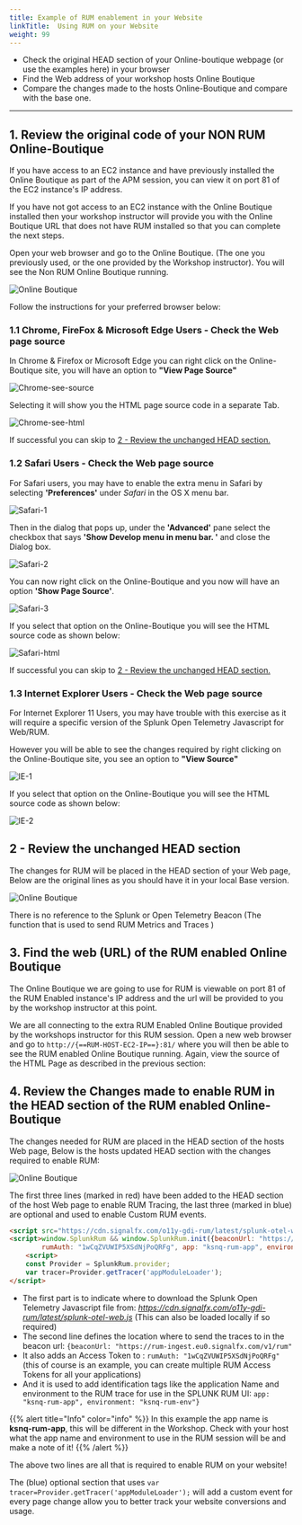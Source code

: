 ```yaml
---
title: Example of RUM enablement in your Website
linkTitle:  Using RUM on your Website
weight: 99
---
```

* Check the original HEAD section of your Online-boutique webpage (or use the examples here) in your browser
* Find the Web address of your workshop hosts Online Boutique
* Compare the changes made to the hosts Online-Boutique and compare with the base one.

---

## 1. Review the original code of your NON RUM Online-Boutique

If you have access to an EC2 instance and have previously installed the Online Boutique as part of the APM session, you can view it on port 81 of the EC2 instance's IP address.

If you have not got access to an EC2 instance with the Online Boutique installed then your workshop instructor will provide you with the Online Boutique URL that does not have RUM installed so that you can complete the next steps.

Open your web browser and go to the Online Boutique.  (The one you previously used, or the one provided by the Workshop instructor). You will see the Non RUM Online Boutique running.

![Online Boutique](../../images/online-boutique.png)

Follow the instructions for your preferred browser below:

### 1.1 Chrome, FireFox  & Microsoft Edge Users - Check the Web page source

In Chrome & Firefox or Microsoft Edge you can right click on the Online-Boutique site, you will have an option to **"View Page Source"**

![Chrome-see-source](../../images/Chrome-1.png)

Selecting it will show you the HTML page source code in a separate Tab.

![Chrome-see-html](../../images/Chrome-html.png)

If successful you can skip to [2 -  Review the unchanged HEAD section.](../RUM-Setup/#2-review-the-unchanged-head-section)

### 1.2 Safari Users - Check the Web page source

For Safari users, you may have to enable the extra menu in Safari by selecting **'Preferences'** under *Safari* in the OS X menu bar.

![Safari-1](../../images/Safari-1.png)

Then in the dialog that pops up, under the **'Advanced'** pane select the checkbox that says **'Show Develop menu in menu bar. '**  and close the Dialog box.

![Safari-2](../../images/Safari-2.png)

You can now right click on the Online-Boutique and you now will have an option **'Show Page Source'**.

![Safari-3](../../images/Safari-3.png)

If you select that option on the Online-Boutique you will see the HTML source code as shown below:

![Safari-html](../../images/Safari-html.png)

If successful you can skip to [2 -  Review the unchanged HEAD section.](../RUM-Setup/#2-review-the-unchanged-head-section)

### 1.3 Internet Explorer Users - Check the Web page source

For Internet Explorer 11 Users, you may have trouble with this exercise as it will require a specific version of the Splunk Open Telemetry Javascript for Web/RUM.

However you will be able to see the changes required by right clicking on the Online-Boutique site, you see an option to **"View Source"**

![IE-1](../../images/IE-1.png)

If you select that option on the Online-Boutique you will see the HTML source code as shown below:

![IE-2](../../images/IE-2.png)

## 2 -  Review the unchanged HEAD section

The changes for RUM will be placed in the HEAD section of your Web page, Below are the original lines as you should have it in your local Base version.

![Online Boutique](../../images/ViewBase-HEAD-html.png)

There is no reference to the Splunk or Open Telemetry Beacon (The function that is used to send RUM Metrics and Traces )

## 3. Find the web (URL) of the RUM enabled Online Boutique

The Online Boutique we are going to use for RUM is viewable on port 81 of the RUM Enabled instance's IP address and the url will be provided to you by the workshop instructor at this point.

We are all connecting to the extra RUM Enabled Online Boutique provided by the workshops instructor for this RUM session. Open a new web browser and go to `http://{==RUM-HOST-EC2-IP==}:81/` where you will then be able to see the RUM enabled Online Boutique running. Again, view the source of the HTML Page as described in the previous section:

## 4.  Review the Changes made to enable RUM in the HEAD section of the RUM enabled Online-Boutique

The changes needed for RUM are placed in the HEAD section of the hosts Web page, Below is the hosts updated HEAD section with the changes required to enable RUM:

![Online Boutique](../../images/ViewRUM-HEAD-html.png)

The first three lines  (marked in red) have been added to the HEAD section of the host Web page to enable RUM Tracing, the last three (marked in blue) are optional and used to enable Custom RUM events.

```html
<script src="https://cdn.signalfx.com/o11y-gdi-rum/latest/splunk-otel-web.js" type="text/javascript"></script>
<script>window.SplunkRum && window.SplunkRum.init({beaconUrl: "https://rum-ingest.eu0.signalfx.com/v1/rum",
        rumAuth: "1wCqZVUWIP5XSdNjPoQRFg", app: "ksnq-rum-app", environment: "ksnq-rum-env"});</script>
    <script>
    const Provider = SplunkRum.provider; 
    var tracer=Provider.getTracer('appModuleLoader');
</script>
```

* The first part is to indicate where to download the Splunk Open Telemetry Javascript file from: *<https://cdn.signalfx.com/o11y-gdi-rum/latest/splunk-otel-web.js>* (This can also be loaded locally if so required)
* The second line defines the location where to send the traces to in the beacon url: `{beaconUrl: "https://rum-ingest.eu0.signalfx.com/v1/rum"`
* It also adds an Access Token to :  `rumAuth: "1wCqZVUWIP5XSdNjPoQRFg"` (this of course is an example, you can create multiple RUM Access Tokens for all your applications)
* And it is used to add identification tags like the application Name and environment to the RUM trace for use in the SPLUNK RUM UI:  `app: "ksnq-rum-app", environment: "ksnq-rum-env"}`

{{% alert title="Info" color="info" %}}
In this example the app name is **ksnq-rum-app**, this will be different in the Workshop. Check with your host what the app name and environment to use in the RUM session will be and make a note of it!
{{% /alert %}}

The above two lines are all that is required to enable RUM on your website!

The (blue) optional section that uses `var tracer=Provider.getTracer('appModuleLoader');` will add a custom event for every page change allow you to better track your website conversions and usage.  
